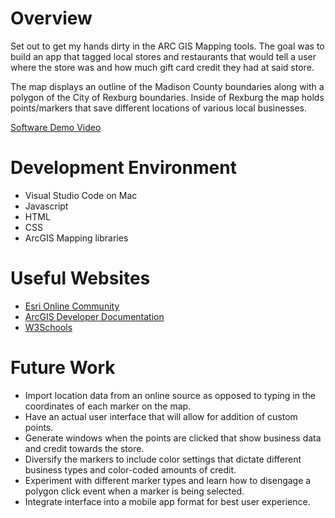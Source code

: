 # Overview

Set out to get my hands dirty in the ARC GIS Mapping tools. The goal was to build an app that tagged local stores and restaurants that would tell a user where the store was and how much gift card credit they had at said store.

The map displays an outline of the Madison County boundaries along with a polygon of the City of Rexburg boundaries. Inside of Rexburg the map holds points/markers that save different locations of various local businesses.


[Software Demo Video](https://youtu.be/RWlGQQITtqw)

# Development Environment

* Visual Studio Code on Mac
* Javascript
* HTML
* CSS
* ArcGIS Mapping libraries

# Useful Websites

* [Esri Online Community](https://community.esri.com/)
* [ArcGIS Developer Documentation](https://developers.arcgis.com/documentation/mapping-apis-and-services/tutorials/)
* [W3Schools](https://www.w3schools.com/js/)

# Future Work

* Import location data from an online source as opposed to typing in the coordinates of each marker on the map.
* Have an actual user interface that will allow for addition of custom points.
* Generate windows when the points are clicked that show business data and credit towards the store.
* Diversify the markers to include color settings that dictate different business types and color-coded amounts of credit.
* Experiment with different marker types and learn how to disengage a polygon click event when a marker is being selected.
* Integrate interface into a mobile app format for best user experience.
